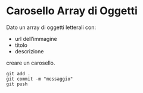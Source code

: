# Carosello Array di Oggetti
Dato un array di oggetti letterali con:
- url dell’immagine
- titolo
- descrizione

creare un carosello.


```  
git add .
git commit -m "messaggio"
git push
```